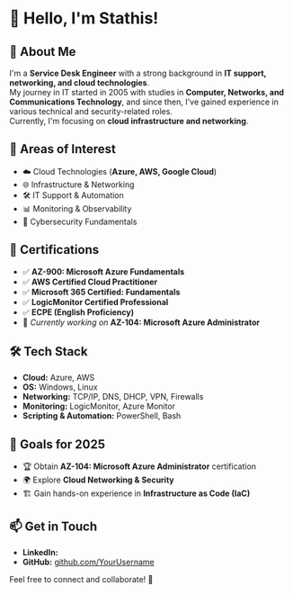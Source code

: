 # 👋 Hello, I'm Stathis!

## 💼 About Me
I'm a **Service Desk Engineer** with a strong background in **IT support, networking, and cloud technologies**.  
My journey in IT started in 2005 with studies in **Computer, Networks, and Communications Technology**, and since then, I've gained experience in various technical and security-related roles.  
Currently, I'm focusing on **cloud infrastructure and networking**.

## 🎯 Areas of Interest
- ☁️ Cloud Technologies (**Azure, AWS, Google Cloud**)
- 🌐 Infrastructure & Networking
- 🛠️ IT Support & Automation
- 📊 Monitoring & Observability
- 🔐 Cybersecurity Fundamentals

## 📜 Certifications
- ✅ **AZ-900: Microsoft Azure Fundamentals**
- ✅ **AWS Certified Cloud Practitioner**
- ✅ **Microsoft 365 Certified: Fundamentals**
- ✅ **LogicMonitor Certified Professional**
- ✅ **ECPE (English Proficiency)**  
- 📖 *Currently working on* **AZ-104: Microsoft Azure Administrator**

## 🛠️ Tech Stack
- **Cloud:** Azure, AWS  
- **OS:** Windows, Linux  
- **Networking:** TCP/IP, DNS, DHCP, VPN, Firewalls  
- **Monitoring:** LogicMonitor, Azure Monitor  
- **Scripting & Automation:** PowerShell, Bash  

## 📌 Goals for 2025
- 🏆 Obtain **AZ-104: Microsoft Azure Administrator** certification  
- 🌍 Explore **Cloud Networking & Security**  
- 🏗 Gain hands-on experience in **Infrastructure as Code (IaC)**  

## 📫 Get in Touch
- **LinkedIn:** <a href="https://www.linkedin.com/in/stathis-lagos/" target="_blank"> </a>  
- **GitHub:** <a href="https://github.com/stathislag" target="_blank">github.com/YourUsername</a>  

Feel free to connect and collaborate! 🚀
